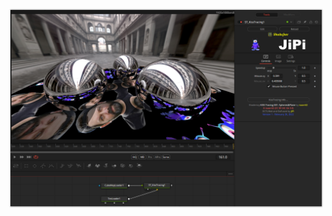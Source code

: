 [![Screenshot](KissTracing_screenshot.png)](https://www.shadertoy.com/view/sttXWX "View on Shadertoy.com")